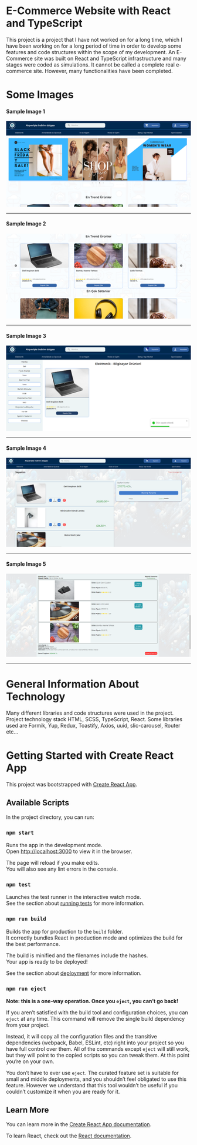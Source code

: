 # E-Commerce Website with React and TypeScript
This project is a project that I have not worked on for a long time, which I have been working on for a long period of time in order to develop some features and code structures within the scope of my development. An E-Commerce site was built on React and TypeScript infrastructure and many stages were coded as simulations. It cannot be called a complete real e-commerce site. However, many functionalities have been completed. 
# Some Images
#### Sample Image 1
![Sample Image 1](https://github.com/yavuzyall/shop-wawe-ecommerce-app-react/blob/main/shopwawe-1.png)
<hr>

#### Sample Image 2
![Sample Image 2](https://github.com/yavuzyall/shop-wawe-ecommerce-app-react/blob/main/shop-wawe-2.png)
<hr>

#### Sample Image 3
![Sample Image 3](https://github.com/yavuzyall/shop-wawe-ecommerce-app-react/blob/main/shop-wawe-3.png)
<hr>

#### Sample Image 4
![Sample Image 4](https://github.com/yavuzyall/shop-wawe-ecommerce-app-react/blob/main/shop-wawe-4.png)
<hr>

#### Sample Image 5
![Sample Image 5](https://github.com/yavuzyall/shop-wawe-ecommerce-app-react/blob/main/shop-wawe-5.png)
<hr>

# General Information About Technology
Many different libraries and code structures were used in the project. Project technology stack HTML, SCSS, TypeScript, React. Some libraries used are Formik, Yup, Redux, Toastify, Axios, uuid, slic-carousel, Router etc...

# Getting Started with Create React App

This project was bootstrapped with [Create React App](https://github.com/facebook/create-react-app).

## Available Scripts

In the project directory, you can run:

### `npm start`

Runs the app in the development mode.\
Open [http://localhost:3000](http://localhost:3000) to view it in the browser.

The page will reload if you make edits.\
You will also see any lint errors in the console.

### `npm test`

Launches the test runner in the interactive watch mode.\
See the section about [running tests](https://facebook.github.io/create-react-app/docs/running-tests) for more information.

### `npm run build`

Builds the app for production to the `build` folder.\
It correctly bundles React in production mode and optimizes the build for the best performance.

The build is minified and the filenames include the hashes.\
Your app is ready to be deployed!

See the section about [deployment](https://facebook.github.io/create-react-app/docs/deployment) for more information.

### `npm run eject`

**Note: this is a one-way operation. Once you `eject`, you can’t go back!**

If you aren’t satisfied with the build tool and configuration choices, you can `eject` at any time. This command will remove the single build dependency from your project.

Instead, it will copy all the configuration files and the transitive dependencies (webpack, Babel, ESLint, etc) right into your project so you have full control over them. All of the commands except `eject` will still work, but they will point to the copied scripts so you can tweak them. At this point you’re on your own.

You don’t have to ever use `eject`. The curated feature set is suitable for small and middle deployments, and you shouldn’t feel obligated to use this feature. However we understand that this tool wouldn’t be useful if you couldn’t customize it when you are ready for it.

## Learn More

You can learn more in the [Create React App documentation](https://facebook.github.io/create-react-app/docs/getting-started).

To learn React, check out the [React documentation](https://reactjs.org/).
